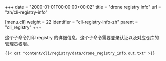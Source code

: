 +++
date = "2000-01-01T00:00:00+00:02"
title = "drone registry info"
url = "zh/cli-registry-info"

[menu.cli]
  weight = 22
  identifier = "cli-registry-info-zh"
  parent = "cli_registry"
+++

<!--This subcommand prints the named registry details. Please note this command requires authentication and administrative privilege to the repository.-->

这个子命令打印 registry 的详细信息，这个子命令需要登录认证以及对应仓库的管理员权限。

```text
{{< cat "content/cli/registry/data/drone_registry_info.out.txt" >}}
```
